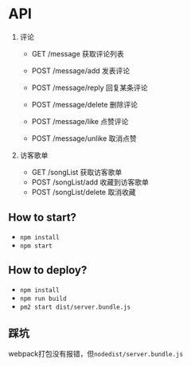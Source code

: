 # API

1. 评论

   + GET /message  获取评论列表
   + POST /message/add 发表评论
   + POST /message/reply 回复某条评论
   + POST /message/delete 删除评论

   + POST /message/like  点赞评论
   + POST /message/unlike  取消点赞

2. 访客歌单

   + GET /songList  获取访客歌单
   + POST /songList/add  收藏到访客歌单
   + POST /songList/delete  取消收藏

## How to start?

+ `npm install`
+ `npm start`

## How to deploy?

+ `npm install`
+ `npm run build`
+ `pm2 start dist/server.bundle.js`

## 踩坑

webpack打包没有报错，但`nodedist/server.bundle.js`
